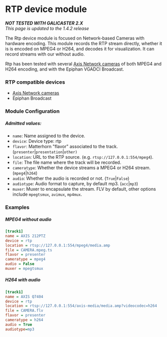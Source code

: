 
RTP device module
=================

**_NOT TESTED WITH GALICASTER 2.X_**  
*This page is updated to the 1.4.2 release*

The Rtp device module is focused on Network-based Cameras with hardware encoding. This module records the RTP stream directly, whether it is is encoded on MPEG4 or H264, and decodes it for visualization. It can record streams with our without audio.

Rtp has been tested with several [Axis Network cameras](Devices/Axis.md) of both MPEG4 and H264 encoding, and with the Epiphan VGADCI Broadcast.

### RTP compatible devices
* [Axis Network cameras](Devices/Axis.md)
* Epiphan Broadcast

### Module Configuration
##### Admitted values:

* `name`: Name assigned to the device.
* `device`: Device type: rtp
* `flavor`: Matterhorn "flavor" associated to the track. (`presenter`|`presentation`|`other)`
* `location`: URL to the RTP source. (e.g. `rtsp://127.0.0.1:554/mpeg4`).
* `file`: The file name where the track will be recorded.
* `cameratype`: Whether the device streams a MPEG4 or H264 stream. (`mpeg4`|`h264`)
* `audio`: Whether the audio is recorded or not. (`True`|`False`)
* `audiotype`: Audio format to capture, by default mp3. (`acc`|`mp3`)
* `muxer`: Muxer to encapsulate the stream. FLV by default, other options include `mpegtsmux`, `avimux`, `mp4mux`.

### Examples
##### MPEG4 without audio
```ini
[track1]
name = AXIS 212PTZ
device = rtp
location = rtsp://127.0.0.1:554/mpeg4/media.amp
file = CAMERA.mpeg.ts
flavor = presenter
cameratype = mpeg4
audio = False
muxer = mpegtsmux
```

##### H264 with audio
```ini
[track1]
name = AXIS Q7404
device = rtp
location = rtsp://127.0.0.1:554/axis-media/media.amp?videocodec=h264
file = CAMERA.flv
flavor = presenter
cameratype = h264
audio = True
audiotype=mp3
```
